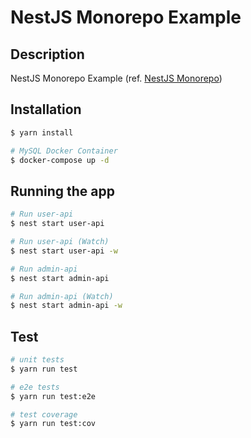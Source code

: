 # NestJS Monorepo Example

## Description

NestJS Monorepo Example (ref. [NestJS Monorepo](https://docs.nestjs.com/cli/monorepo))

## Installation

```bash
$ yarn install

# MySQL Docker Container
$ docker-compose up -d
```

## Running the app

```bash
# Run user-api
$ nest start user-api

# Run user-api (Watch)
$ nest start user-api -w

# Run admin-api
$ nest start admin-api

# Run admin-api (Watch)
$ nest start admin-api -w
```

## Test

```bash
# unit tests
$ yarn run test

# e2e tests
$ yarn run test:e2e

# test coverage
$ yarn run test:cov
```
